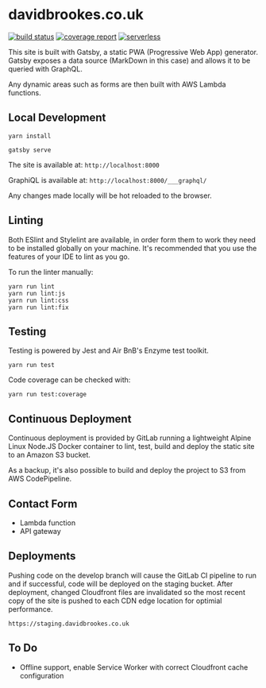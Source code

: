 # davidbrookes.co.uk

[![build status](https://gitlab.com/dbrookes/db-homepage/badges/master/build.svg)](https://gitlab.com/dbrookes/db-homepage/commits/master)
[![coverage report](https://gitlab.com/dbrookes/db-homepage/badges/master/coverage.svg)](https://gitlab.com/dbrookes/db-homepage/commits/master)
[![serverless](http://public.serverless.com/badges/v3.svg)](http://www.serverless.com)

This site is built with Gatsby, a static PWA (Progressive Web App) generator. Gatsby exposes a data source (MarkDown in this case) and allows it to be queried with GraphQL.

Any dynamic areas such as forms are then built with AWS Lambda functions.

## Local Development

`yarn install`

`gatsby serve`

The site is available at: `http://localhost:8000`

GraphiQL is available at: `http://localhost:8000/___graphql/`

Any changes made locally will be hot reloaded to the browser.

## Linting

Both ESlint and Stylelint are available, in order form them to work they need to be installed globally on your machine. 
It's recommended that you use the features of your IDE to lint as you go.

To run the linter manually:

`yarn run lint`  
`yarn run lint:js`  
`yarn run lint:css`  
`yarn run lint:fix`  

## Testing

Testing is powered by Jest and Air BnB's Enzyme test toolkit.

`yarn run test`

Code coverage can be checked with: 

`yarn run test:coverage`

## Continuous Deployment

Continuous deployment is provided by GitLab running a lightweight Alpine Linux Node.JS Docker container to lint, test, build and deploy the static site to an Amazon S3 bucket.

As a backup, it's also possible to build and deploy the project to S3 from AWS CodePipeline.

## Contact Form

- Lambda function
- API gateway

## Deployments

Pushing code on the develop branch will cause the GitLab CI pipeline to run and if successful, code will be deployed on the staging bucket. After deployment, changed Cloudfront files are invalidated so the most recent copy of the site is pushed to each CDN edge location for optimial performance.

`https://staging.davidbrookes.co.uk`

## To Do

- Offline support, enable Service Worker with correct Cloudfront cache configuration
